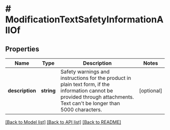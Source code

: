 # # ModificationTextSafetyInformationAllOf

## Properties

Name | Type | Description | Notes
------------ | ------------- | ------------- | -------------
**description** | **string** | Safety warnings and instructions for the product in plain text form, if the information cannot be provided through attachments. Text can&#39;t be longer than 5000 characters. | [optional]

[[Back to Model list]](../../README.md#models) [[Back to API list]](../../README.md#endpoints) [[Back to README]](../../README.md)
